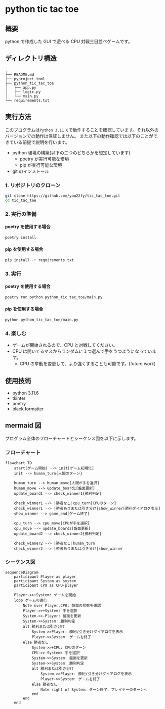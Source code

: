 # python tic tac toe

## 概要

python で作成した GUI で遊べる CPU 対戦三目並べゲームです。

## ディレクトリ構造
```
.
├── README.md
├── pyproject.toml
├── python_tic_tac_toe
│   ├── app.py
│   ├── logic.py
│   └── main.py
└── requirements.txt
```
## 実行方法

このプログラムは`Python 3.11.6`で動作することを確認しています。それ以外のバージョンでの動作は保証しません。
また以下の動作確認では以下のことができている前提で説明を行います。

- python 環境の構築(以下の二つのどちらかを想定しています)
  - poetry が実行可能な環境
  - pip が実行可能な環境
- git のインストール

### 1. リポジトリのクローン

```zsh
git clone https://github.com/you22fy/tic_tac_toe.git
cd tic_tac_toe
```

### 2. 実行の準備

#### poetry を使用する場合

```zsh
poetry install
```

#### pip を使用する場合

```zsh
pip install -r requirements.txt
```

### 3. 実行

#### poetry を使用する場合

```zsh
poetry run python python_tic_tac_toe/main.py
```

#### pip を使用する場合

```zsh
python python_tic_tac_toe/main.py
```

### 4. 楽しむ

- ゲームが開始されるので、CPU と対戦してください。
- CPU は開いてるマスからランダムに１つ選んで手をうつようになっています。
  - CPU の挙動を変更して、より強くすることも可能です。(future work)

## 使用技術

- python 3.11.6
- tkinter
- poetry
- black formatter

## mermaid 図

プログラム全体のフローチャートとシーケンス図を以下に示します。

### フローチャート

```mermaid
flowchart TD
    start(ゲーム開始) --> init[ゲーム初期化]
    init --> human_turn{人間のターン}

    human_turn --> human_move[人間が手を選択]
    human_move --> update_board1[盤面更新]
    update_board1 --> check_winner1{勝利判定}

    check_winner1 --> |勝者なし|cpu_turn[CPUのターン]
    check_winner1 --> |勝者ありまたは引き分け|show_winner[勝利ダイアログ表示]
    show_winner --> game_end[ゲーム終了]

    cpu_turn --> cpu_move[CPUが手を選択]
    cpu_move --> update_board2[盤面更新]
    update_board2 --> check_winner2{勝利判定}

    check_winner2 --> |勝者なし|human_turn
    check_winner2 --> |勝者ありまたは引き分け|show_winner

```

### シーケンス図

```mermaid
sequenceDiagram
    participant Player as player
    participant System as system
    participant CPU as CPU-player

    Player->>+System: ゲームを開始
    loop ゲームの進行
        Note over Player,CPU: 盤面の状態を確認
        Player->>+System: 手を選択
        System->>-Player: 盤面を更新
        System->>System: 勝利判定
        alt 勝利または引き分け
            System->>Player: 勝利/引き分けダイアログを表示
            Player->>System: ゲームを終了
        else 勝者なし
            System->>+CPU: CPUのターン
            CPU->>-System: 手を選択
            System->>System: 盤面を更新
            System->>System: 勝利判定
            alt 勝利または引き分け
                System->>Player: 勝利/引き分けダイアログを表示
                Player->>System: ゲームを終了
            else 勝者なし
                Note right of System: ターン終了、プレイヤーのターンへ
            end
        end
    end

```

